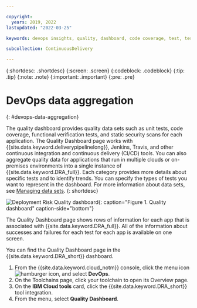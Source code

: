 ```yaml
---

copyright:
  years: 2019, 2022
lastupdated: "2022-03-25"

keywords: devops insights, quality, dashboard, code coverage, test, tests, verification, app

subcollection: ContinuousDelivery

---
```


{:shortdesc: .shortdesc}
{:screen: .screen}
{:codeblock: .codeblock}
{:tip: .tip}
{:note: .note}
{:important: .important}
{:pre: .pre}

# DevOps data aggregation
{: #devops-data-aggregation}

The quality dashboard provides quality data sets such as unit tests, code coverage, functional verification tests, and static security scans for each application. The Quality Dashboard page works with {{site.data.keyword.deliverypipelinelong}}, Jenkins, Travis, and other continuous integration and continuous delivery (CI/CD) tools. You can also aggregate quality data for applications that run in multiple clouds or on-premises environments into a single instance of {{site.data.keyword.DRA_full}}. Each category provides more details about specific tests and to identify trends. You can specify the types of tests you want to represent in the dashboard. For more information about data sets, see [Managing data sets](/docs/ContinuousDelivery?topic=ContinuousDelivery-adding-data-sets). 
{: shortdesc}

![Deployment Risk Quality dashboard](images/DRA_quality_dashboard.png){: caption="Figure 1. Quality dashboard" caption-side="bottom"}

The Quality Dashboard page shows rows of information for each app that is associated with {{site.data.keyword.DRA_full}}. All of the information about successes and failures for each test for each app is available on one screen.  

You can find the Quality Dashboard page in the {{site.data.keyword.DRA_short}} dashboard. 

1. From the {{site.data.keyword.cloud_notm}} console, click the menu icon ![hamburger icon](images/icon_hamburger.svg), and select **DevOps**.
1. On the Toolchains page, click your toolchain to open its Overview page.
1. On the **IBM Cloud tools** card, click the {{site.data.keyword.DRA_short}} tool integration.
1. From the menu, select **Quality Dashboard**. 
